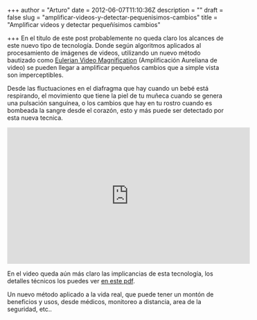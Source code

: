 +++
author = "Arturo"
date = 2012-06-07T11:10:36Z
description = ""
draft = false
slug = "amplificar-videos-y-detectar-pequenisimos-cambios"
title = "Amplificar videos y detectar pequeñísimos cambios"

+++
En el título de este post probablemente no queda claro los alcances de este nuevo tipo de tecnología. Donde según algoritmos aplicados al procesamiento de imágenes de videos, utilizando un nuevo método bautizado como <a href="https://people.csail.mit.edu/mrub/vidmag/">Eulerian Video Magnification</a> (Amplificación Aureliana de video) se pueden llegar a amplificar pequeños cambios que a simple vista son imperceptibles.

Desde las fluctuaciones en el diafragma que hay cuando un bebé está respirando, el movimiento que tiene la piel de tu muñeca cuando se genera una pulsación sanguínea, o los cambios que hay en tu rostro cuando es bombeada la sangre desde el corazón, esto y más puede ser detectado por esta nueva tecnica.

<iframe width="560" height="315" src="https://www.youtube.com/embed/ONZcjs1Pjmk" frameborder="0" allow="autoplay; encrypted-media" allowfullscreen></iframe>

En el video queda aún más claro las implicancias de esta tecnología, los detalles técnicos los puedes ver <a href="https://people.csail.mit.edu/mrub/papers/vidmag.pdf">en este pdf</a>.

Un nuevo método aplicado a la vida real, que puede tener un montón de beneficios y usos, desde médicos, monitoreo a distancia, area de la seguridad, etc..

